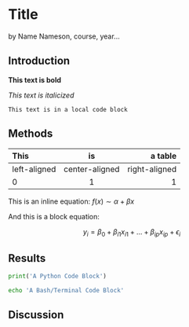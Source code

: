 # Title #

by Name Nameson, course, year...

## Introduction ##

__This text is bold__

_This text is italicized_

`This text is in a local code block`

## Methods ##

| This | is | a table |
| :- | :-: | -: |
| left-aligned | center-aligned | right-aligned |
| 0 | 1 | 1 |


This is an inline equation: $f(x) \sim \alpha + \beta x$

And this is a block equation:

$$y_i = \beta_0 + \beta_{i1}x_{i1} + ... + \beta_{ip}x_{ip} + \epsilon_i$$

## Results ##

```py
print('A Python Code Block')
```

```sh
echo 'A Bash/Terminal Code Block'
```

## Discussion ##